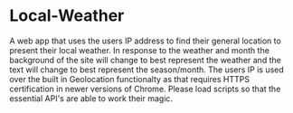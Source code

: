 # Local-Weather
A web app that uses the users IP address to find their general location to present their local weather. In response to the weather and month the background of the site will change to best represent the weather and the text will change to best represent the season/month.
The users IP is used over the built in Geolocation functionalty as that requires HTTPS certification in newer versions of Chrome. Please load scripts so that the essential API's are able to work their magic.
